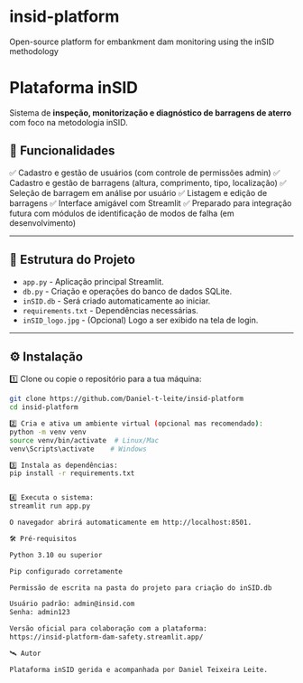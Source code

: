 # insid-platform
Open-source platform for embankment dam monitoring using the inSID methodology

# Plataforma inSID

Sistema de **inspeção, monitorização e diagnóstico de barragens de aterro** com foco na metodologia inSID.

## 🚀 Funcionalidades

✅ Cadastro e gestão de usuários (com controle de permissões admin)
✅ Cadastro e gestão de barragens (altura, comprimento, tipo, localização)
✅ Seleção de barragem em análise por usuário
✅ Listagem e edição de barragens
✅ Interface amigável com Streamlit
✅ Preparado para integração futura com módulos de identificação de modos de falha (em desenvolvimento)

---

## 📂 Estrutura do Projeto

- `app.py` - Aplicação principal Streamlit.
- `db.py` - Criação e operações do banco de dados SQLite.
- `inSID.db` - Será criado automaticamente ao iniciar.
- `requirements.txt` - Dependências necessárias.
- `inSID_logo.jpg` - (Opcional) Logo a ser exibido na tela de login.

---

## ⚙️ Instalação

1️⃣ Clone ou copie o repositório para a tua máquina:

```bash
git clone https://github.com/Daniel-t-leite/insid-platform
cd insid-platform

2️⃣ Cria e ativa um ambiente virtual (opcional mas recomendado):
python -m venv venv
source venv/bin/activate  # Linux/Mac
venv\Scripts\activate    # Windows

3️⃣ Instala as dependências:
pip install -r requirements.txt


4️⃣ Executa o sistema:
streamlit run app.py

O navegador abrirá automaticamente em http://localhost:8501.

🛠️ Pré-requisitos

Python 3.10 ou superior

Pip configurado corretamente

Permissão de escrita na pasta do projeto para criação do inSID.db

Usuário padrão: admin@insid.com
Senha: admin123

Versão oficial para colaboração com a plataforma:
https://insid-platform-dam-safety.streamlit.app/

🛰️ Autor

Plataforma inSID gerida e acompanhada por Daniel Teixeira Leite.
